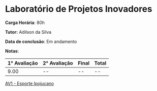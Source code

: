 # Laboratório de Projetos Inovadores

**Carga Horária**: 80h

**Tutor:** Adilson da Silva

**Data de conclusão**: Em andamento

**Notas**:

| 1° Avaliação | 2° Avaliação | Final | Total |
| ------------ | ------------ | :---- | ----- |
| 9.00         | --           | --    | --    |

[AV1 - Esporte Ipojucano]()
